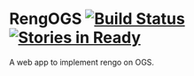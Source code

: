 # RengOGS [![Build Status](https://travis-ci.org/crodgers/Notify.gs.svg?branch=master)](https://travis-ci.org/crodgers/Notify.gs) [![Stories in Ready](https://badge.waffle.io/crodgers/Notify.gs.svg?label=ready&title=Ready)](http://waffle.io/crodgers/Notify.gs)

A web app to implement rengo on OGS. 
